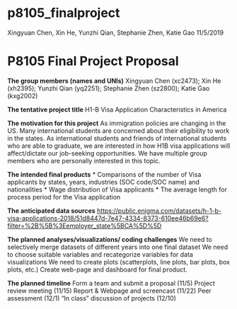 p8105\_finalproject
================
Xingyuan Chen, Xin He, Yunzhi Qian, Stephanie Zhen, Katie Gao
11/5/2019

# P8105 Final Project Proposal

**The group members (names and UNIs)** Xingyuan Chen (xc2473); Xin He
(xh2395); Yunzhi Qian (yq2251); Stephanie Zhen (sz2800); Katie Gao
(kxg2002)

**The tentative project title** H1-B Visa Application Characteristics in
America

**The motivation for this project** As immigration policies are changing
in the US. Many international students are concerned about their
eligibility to work in the states. As international students and friends
of international students who are able to graduate, we are interested in
how H1B visa applications will affect/dictate our job-seeking
opportunities. We have multiple group members who are personally
interested in this topic.

**The intended final products** \* Comparisons of the number of Visa
applicants by states, years, industries (SOC code/SOC name) and
nationalities \* Wage distribution of Visa applicants \* The average
length for process period for the Visa application

**The anticipated data sources**
<https://public.enigma.com/datasets/h-1-b-visa-applications-2018/51d8447d-7e47-4334-8373-610ee46b69e6?filter=%2B%5B%3Eemployer_state%5BCA%5D%5D>

**The planned analyses/visualizations/ coding challenges** We need to
selectively merge datasets of different years into one final dataset We
need to choose suitable variables and recategorize variables for data
visualizations We need to create plots (scatterplots, line plots, bar
plots, box plots, etc.) Create web-page and dashboard for final product.

**The planned timeline** Form a team and submit a proposal (11/5)
Project review meeting (11/15) Report & Webpage and screencast (11/22)
Peer assessment (12/1) “In class” discussion of projects (12/10)
